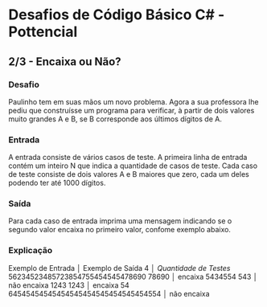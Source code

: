 # Desafios de Código Básico C# - Pottencial
## 2/3 - Encaixa ou Não?

### Desafio
Paulinho tem em suas mãos um novo problema. Agora a sua professora lhe pediu que construísse um programa para verificar, à partir de dois valores muito grandes A e B, se B corresponde aos últimos dígitos de A.

### Entrada
A entrada consiste de vários casos de teste. A primeira linha de entrada contém um inteiro N que indica a quantidade de casos de teste. Cada caso de teste consiste de dois valores A e B maiores que zero, cada um deles podendo ter até 1000 dígitos.

### Saída
Para cada caso de entrada imprima uma mensagem indicando se o segundo valor encaixa no primeiro valor, confome exemplo abaixo.

### Explicação
Exemplo de Entrada	                    │  Exemplo de Saída
4                                       │  *Quantidade de Testes*
56234523485723854755454545478690 78690  │  encaixa 
5434554 543                             │  não encaixa
1243 1243                               │  encaixa
54 64545454545454545454545454545454554  │  não encaixa